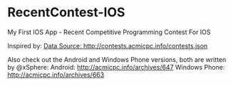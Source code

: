 RecentContest-IOS
=================

My First IOS App - Recent Competitive Programming Contest For IOS

Inspired by: <a href='http://acmicpc.info' target='_blank' />
Data Source: http://contests.acmicpc.info/contests.json

Also check out the Android and Windows Phone versions, both are written by @xSphere:
Android: http://acmicpc.info/archives/647
Windows Phone: http://acmicpc.info/archives/663
